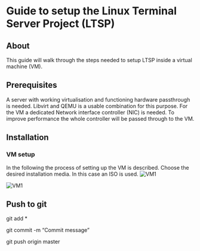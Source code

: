 # Guide to setup the Linux Terminal Server Project (LTSP)
## About
This guide will walk through the steps needed to setup LTSP inside a virtual machine (VM).

## Prerequisites
A server with working virtualisation and functioning hardware passthrough is needed. Libvirt and QEMU is a usable combination for this purpose. 
For the VM a dedicated Network interface controller (NIC) is needed. To improve performance the whole controller will be passed through to the VM.

## Installation
### VM setup
In the following the process of setting up the VM is described. 
Choose the desired installation media. In this case an ISO is used.
![VM1](https://durok.tech/gitea/durok/LTSP/raw/branch/master/src/common/images/VM1.png)

![VM1](https://durok.tech/gitea/durok/LTSP/raw/branch/master/src/common/images/VM2.png)


## Push to git
git add *

git commit -m “Commit message”

git push origin master

